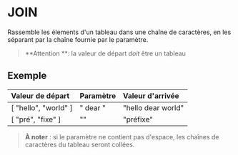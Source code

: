 # JOIN

Rassemble les élements d'un tableau dans une chaîne de caractères, en les séparant par la chaîne fournie par le paramètre.

> **Attention **: la valeur de départ _doit_ être un tableau

## Exemple

| Valeur de départ | Paramètre | Valeur d'arrivée |
| :--- | :--- | :--- |
| \[ "hello", "world" \] | " dear " | "hello dear world" |
| \[ "pré", "fixe" \]  | "" | "préfixe" |

> **À noter** : si le paramètre ne contient pas d'espace, les chaînes de caractères du tableau seront collées.



